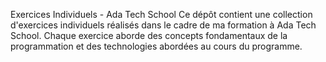 Exercices Individuels - Ada Tech School
Ce dépôt contient une collection d'exercices individuels réalisés dans le cadre de ma formation à Ada Tech School. 
Chaque exercice aborde des concepts fondamentaux de la programmation et des technologies abordées au cours du programme.

